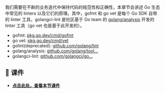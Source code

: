 我们需要在不断的业务迭代中保持代码的规范性和正确性，本章节会讲述 Go 生态中常见的 linters 以及它们的原理。其中，gofmt 和 go vet 是每个 Go SDK 自带的 linter 工具，golangci-lint 是社区基于 Go team 的 [golang/analysis](https://link.juejin.cn/?target=https%3A%2F%2Fgithub.com%2Fgolang%2Ftools%2Ftree%2Fmaster%2Fgo%2Fanalysis "https://github.com/golang/tools/tree/master/go/analysis") 开发的 linter 工具（go vet 也是基于此开发的）。

- gofmt: [pkg.go.dev/cmd/gofmt](https://link.juejin.cn/?target=https%3A%2F%2Fpkg.go.dev%2Fcmd%2Fgofmt "https://pkg.go.dev/cmd/gofmt")
- go vet: [pkg.go.dev/cmd/vet](https://link.juejin.cn/?target=https%3A%2F%2Fpkg.go.dev%2Fcmd%2Fvet "https://pkg.go.dev/cmd/vet")
- golint(deprecated): [github.com/golang/lint](https://link.juejin.cn/?target=https%3A%2F%2Fgithub.com%2Fgolang%2Flint "https://github.com/golang/lint")
- golang/analysis: [github.com/golang/tool…](https://link.juejin.cn/?target=https%3A%2F%2Fgithub.com%2Fgolang%2Ftools%2Ftree%2Fmaster%2Fgo%2Fanalysis "https://github.com/golang/tools/tree/master/go/analysis")
- golangci-lint: [github.com/golangci/go…](https://link.juejin.cn/?target=https%3A%2F%2Fgithub.com%2Fgolangci%2Fgolangci-lint "https://github.com/golangci/golangci-lint")

## 📒 课件

- [**点击此处，查看本节课件**](https://bytedance.feishu.cn/file/boxcnytZaHj1gN17MGwAu6mLJve?from=from_copylink "https://bytedance.feishu.cn/file/boxcnytZaHj1gN17MGwAu6mLJve?from=from_copylink")